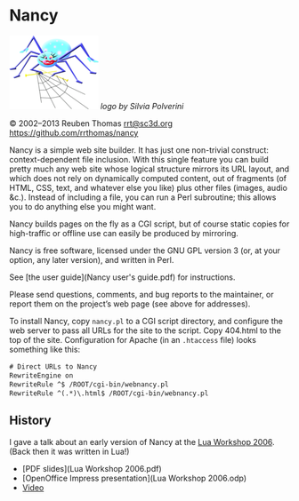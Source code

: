 # Nancy

![logo](logo/nancy-small.png) _logo by Silvia Polverini_

© 2002–2013 Reuben Thomas <rrt@sc3d.org>  
https://github.com/rrthomas/nancy

Nancy is a simple web site builder. It has just one non-trivial
construct: context-dependent file inclusion. With this single feature
you can build pretty much any web site whose logical structure mirrors
its URL layout, and which does not rely on dynamically computed content,
out of fragments (of HTML, CSS, text, and whatever else you like) plus
other files (images, audio &c.). Instead of including a file, you can
run a Perl subroutine; this allows you to do anything else you might
want.

Nancy builds pages on the fly as a CGI script, but of course static
copies for high-traffic or offline use can easily be produced by
mirroring.

Nancy is free software, licensed under the GNU GPL version 3 (or, at
your option, any later version), and written in Perl.

See [the user guide](Nancy user's guide.pdf) for instructions.

Please send questions, comments, and bug reports to the maintainer, or
report them on the project’s web page (see above for addresses).

To install Nancy, copy `nancy.pl` to a CGI script directory, and
configure the web server to pass all URLs for the site to the script.
Copy 404.html to the top of the site. Configuration for Apache (in an
`.htaccess` file) looks something like this:

    # Direct URLs to Nancy
    RewriteEngine on
    RewriteRule ^$ /ROOT/cgi-bin/webnancy.pl
    RewriteRule ^(.*)\.html$ /ROOT/cgi-bin/webnancy.pl

## History

I gave a talk about an early version of Nancy at the
[Lua Workshop 2006](https://www.lua.org/wshop06.html). (Back then it was
written in Lua!)

* [PDF slides](Lua Workshop 2006.pdf)
* [OpenOffice Impress presentation](Lua Workshop 2006.odp)
* [Video](https://youtube.com/watch?v=-QDRQXK9VFE)
